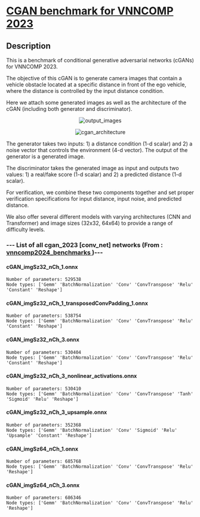 # <a href="https://github.com/feiyang-cai/cgan_benchmark2023">CGAN benchmark for VNNCOMP 2023</a>

Description
----------------------
This is a benchmark of conditional generative adversarial networks (cGANs) for VNNCOMP 2023.

The objective of this cGAN is to generate camera images that contain a vehicle obstacle located at a specific distance in front of the ego vehicle, where the distance is controlled by the input distance condition.

Here we attach some generated images as well as the architecture of the cGAN (including both generator and discriminator).

<p align="center">
    <img alt="output_images" src="https://github.com/stanleybak/vnncomp2023/assets/29678149/fd6a36fd-42dd-4361-b28f-c485d494c87e">
</p>
<p align="center">    
    <img alt="cgan_architecture" src="https://github.com/stanleybak/vnncomp2023/assets/29678149/51a653bd-dbdd-4944-ab14-23be3370f565">
</p>

The generator takes two inputs: 1) a distance condition (1-d scalar) and 2) a noise vector that controls the environment (4-d vector). The output of the generator is a generated image.

The discriminator takes the generated image as input and outputs two values: 1) a real/fake score (1-d scalar) and 2) a predicted distance (1-d scalar).

For verification, we combine these two components together and set proper verification specifications for input distance, input noise, and predicted distance.

We also offer several different models with varying architectures (CNN and Transformer) and image sizes (32x32, 64x64) to provide a range of difficulty levels.

### --- List of all cgan_2023 [conv_net] networks (From :<a href = 'https://github.com/ChristopherBrix/vnncomp2024_benchmarks'> vnncomp2024_benchmarks </a>)---

#### cGAN_imgSz32_nCh_1.onnx 
	Number of parameters: 529538 
	Node types: ['Gemm' 'BatchNormalization' 'Conv' 'ConvTranspose' 'Relu' 'Constant' 'Reshape']

#### cGAN_imgSz32_nCh_1_transposedConvPadding_1.onnx 
	Number of parameters: 538754 
	Node types: ['Gemm' 'BatchNormalization' 'Conv' 'ConvTranspose' 'Relu' 'Constant' 'Reshape']

#### cGAN_imgSz32_nCh_3.onnx 
	Number of parameters: 530404 
	Node types: ['Gemm' 'BatchNormalization' 'Conv' 'ConvTranspose' 'Relu' 'Constant' 'Reshape']

#### cGAN_imgSz32_nCh_3_nonlinear_activations.onnx 
	Number of parameters: 530410 
	Node types: ['Gemm' 'BatchNormalization' 'Conv' 'ConvTranspose' 'Tanh' 'Sigmoid' 'Relu' 'Reshape']

#### cGAN_imgSz32_nCh_3_upsample.onnx 
	Number of parameters: 352368 
	Node types: ['Gemm' 'BatchNormalization' 'Conv' 'Sigmoid' 'Relu' 'Upsample' 'Constant' 'Reshape']

#### cGAN_imgSz64_nCh_1.onnx 
	Number of parameters: 685768 
	Node types: ['Gemm' 'BatchNormalization' 'Conv' 'ConvTranspose' 'Relu' 'Reshape']

#### cGAN_imgSz64_nCh_3.onnx 
	Number of parameters: 686346 
	Node types: ['Gemm' 'BatchNormalization' 'Conv' 'ConvTranspose' 'Relu' 'Reshape']

